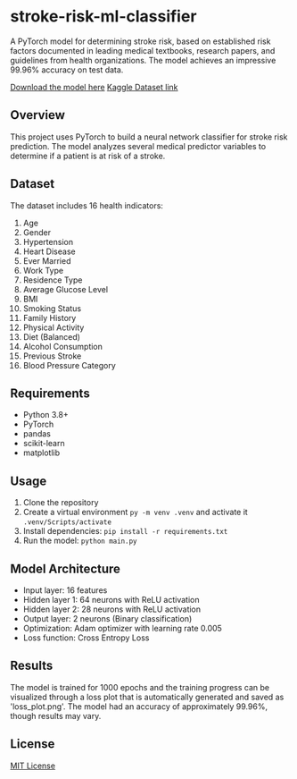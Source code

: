 # stroke-risk-ml-classifier

A PyTorch model for determining stroke risk, based on established risk factors documented in leading medical textbooks, research papers, and guidelines from health organizations. The model achieves an impressive 99.96% accuracy on test data.

[Download the model here](stroke_risk_classifier_model.pth)
[Kaggle Dataset link](https://www.kaggle.com/datasets/mahatiratusher/stroke-risk-prediction-dataset/)

## Overview

This project uses PyTorch to build a neural network classifier for stroke risk prediction. The model analyzes several medical predictor variables to determine if a patient is at risk of a stroke.

## Dataset

The dataset includes 16 health indicators:

1. Age
2. Gender
3. Hypertension
4. Heart Disease
5. Ever Married
6. Work Type
7. Residence Type
8. Average Glucose Level
9. BMI
10. Smoking Status
11. Family History
12. Physical Activity
13. Diet (Balanced)
14. Alcohol Consumption
15. Previous Stroke
16. Blood Pressure Category

## Requirements

- Python 3.8+
- PyTorch
- pandas
- scikit-learn
- matplotlib

## Usage

1. Clone the repository
2. Create a virtual environment `py -m venv .venv` and activate it `.venv/Scripts/activate`
3. Install dependencies: `pip install -r requirements.txt`
4. Run the model: `python main.py`

## Model Architecture

- Input layer: 16 features
- Hidden layer 1: 64 neurons with ReLU activation
- Hidden layer 2: 28 neurons with ReLU activation
- Output layer: 2 neurons (Binary classification)
- Optimization: Adam optimizer with learning rate 0.005
- Loss function: Cross Entropy Loss

## Results

The model is trained for 1000 epochs and the training progress can be visualized through a loss plot that is automatically generated and saved as 'loss_plot.png'.
The model had an accuracy of approximately 99.96%, though results may vary.

## License

[MIT License](LICENSE)

